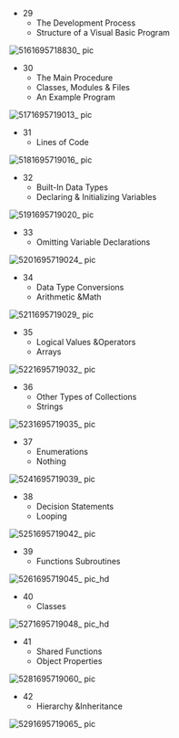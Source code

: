 - 29
  - The Development Process
  - Structure of a Visual Basic Program

![5161695718830_ pic](https://github.com/ChenxingWang93/Using-NX-Open-to-Improve-Workflows/assets/31954987/6de7f571-d98a-48fd-aaea-42a28a99eb2d)

- 30
  - The Main Procedure
  - Classes, Modules & Files
  - An Example Program

![5171695719013_ pic](https://github.com/ChenxingWang93/Using-NX-Open-to-Improve-Workflows/assets/31954987/2a2f0538-b9cb-4478-bfca-62f1974d8964)

- 31
  - Lines of Code

![5181695719016_ pic](https://github.com/ChenxingWang93/Using-NX-Open-to-Improve-Workflows/assets/31954987/c17dbf5f-d319-408f-b60d-9f8337324cb3)

- 32
  - Built-In Data Types
  - Declaring & Initializing Variables 

![5191695719020_ pic](https://github.com/ChenxingWang93/Using-NX-Open-to-Improve-Workflows/assets/31954987/9d2cf485-83cb-412d-8723-d00345c21818)

- 33
  - Omitting Variable Declarations

![5201695719024_ pic](https://github.com/ChenxingWang93/Using-NX-Open-to-Improve-Workflows/assets/31954987/d58bee58-1441-42ed-83bd-945859b58db1)

- 34
  - Data Type Conversions
  - Arithmetic &Math

![5211695719029_ pic](https://github.com/ChenxingWang93/Using-NX-Open-to-Improve-Workflows/assets/31954987/b9fa771a-d40f-46d4-ad4e-aaa5ef4ff9f8)

- 35
  - Logical Values &Operators
  - Arrays

![5221695719032_ pic](https://github.com/ChenxingWang93/Using-NX-Open-to-Improve-Workflows/assets/31954987/420ca2a7-08b1-49f3-9861-8b22c611b7ba)

- 36
  - Other Types of Collections
  - Strings

![5231695719035_ pic](https://github.com/ChenxingWang93/Using-NX-Open-to-Improve-Workflows/assets/31954987/bf4b9c62-6bd0-4348-a81d-ac1a72d189ec)

- 37
  - Enumerations
  - Nothing

![5241695719039_ pic](https://github.com/ChenxingWang93/Using-NX-Open-to-Improve-Workflows/assets/31954987/96c7b26d-2f51-47d9-9ae5-03a23c1cbc47)

- 38
  - Decision Statements
  - Looping

![5251695719042_ pic](https://github.com/ChenxingWang93/Using-NX-Open-to-Improve-Workflows/assets/31954987/7c871e7b-93b6-453c-8d93-16a1f87306eb)

- 39
  - Functions Subroutines

![5261695719045_ pic_hd](https://github.com/ChenxingWang93/Using-NX-Open-to-Improve-Workflows/assets/31954987/64c2f84d-4afb-4974-af24-007660ba0c08)

- 40
  - Classes

![5271695719048_ pic_hd](https://github.com/ChenxingWang93/Using-NX-Open-to-Improve-Workflows/assets/31954987/7b80dcbe-dea6-47f8-8a9d-1fa8a5af11cf)

- 41
  - Shared Functions
  - Object Properties

![5281695719060_ pic](https://github.com/ChenxingWang93/Using-NX-Open-to-Improve-Workflows/assets/31954987/632e7620-9afb-4032-9f38-1b0f402353fe)

- 42
  - Hierarchy &Inheritance

![5291695719065_ pic](https://github.com/ChenxingWang93/Using-NX-Open-to-Improve-Workflows/assets/31954987/90d373e1-8329-45c8-9fa4-22fdc408ddd5)
